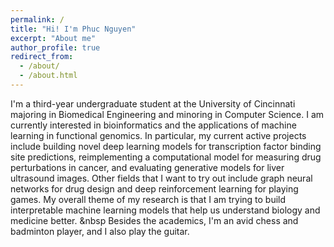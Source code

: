 ```yaml
---
permalink: /
title: "Hi! I'm Phuc Nguyen"
excerpt: "About me"
author_profile: true
redirect_from: 
  - /about/
  - /about.html
---
```


I'm a third-year undergraduate student at the University of Cincinnati majoring in Biomedical Engineering and minoring in Computer Science. I am currently interested in bioinformatics and the applications of machine learning in functional genomics. In particular, my current active projects include building novel deep learning models for transcription factor binding site predictions, reimplementing a computational model for measuring drug perturbations in cancer, and evaluating generative models for liver ultrasound images. Other fields that I want to try out include graph neural networks for drug design and deep reinforcement learning for playing games. My overall theme of my research is that I am trying to build interpretable machine learning models that help us understand biology and medicine better. 
&nbsp
Besides the academics, I'm an avid chess and badminton player, and I also play the guitar.

